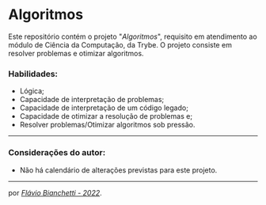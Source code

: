 # Algoritmos

Este repositório contém o projeto "_Algoritmos_", requisito em atendimento ao módulo de Ciência da Computação, da Trybe. O projeto consiste em resolver problemas e otimizar algoritmos.

### Habilidades:
 - Lógica;
 - Capacidade de interpretação de problemas;
 - Capacidade de interpretação de um código legado;
 - Capacidade de otimizar a resolução de problemas e;
 - Resolver problemas/Otimizar algoritmos sob pressão.
<!-- --- -->
<!-- ### Foram utilizados na construção desta página:

<section>
  <a
    href="https://developer.mozilla.org/en-US/docs/Web/HTML"
    target="_blank">
    <img
      align="center"
      height="30"
      src="https://img.shields.io/badge/HTML5-E34F26?style=for-the-badge&logo=html5&logoColor=white"
    />
  </a>
  <a
    href="https://developer.mozilla.org/en-US/docs/Web/CSS"
    target="_blank">
    <img
      align="center"
      height="30"
      src="https://img.shields.io/badge/CSS-239120?&style=for-the-badge&logo=css3&logoColor=white"
    />
  </a>
</section>

---
### Página do projeto - Trybe

Você pode encontrar o GitHub original do projeto _[aqui]()_. -->

---
### Considerações do autor:

- Não há calendário de alterações previstas para este projeto.

<!-- Você pode ver o resultado deste projeto _[aqui]()_. -->

---

por _[Flávio Bianchetti - 2022](https://www.linkedin.com/in/flaviobianchetti/)_.
